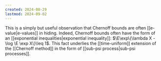 ```yaml
---
created: 2024-08-29
lastmod: 2024-09-02
---
```


This is a simply but useful observation that Chernoff bounds are often [[e-value|e-values]] in hiding. Indeed, Chernoff bounds often have the form of an [[exponential inequalities|exponential inequality]]: $\E\exp\{\lambda X - \log \E \exp X\}\leq 1$. This fact underlies the [[time-uniform]] extension of the [[Chernoff method]] in the form of [[sub-psi process|sub-psi processes]]. 
